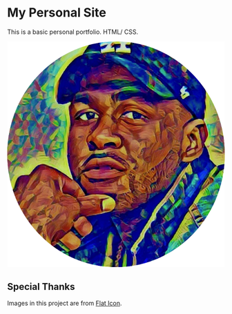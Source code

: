 # My Personal Site

This is a basic personal portfolio. HTML/ CSS.

![Yahshemi](Images/web-photo.png)


## Special Thanks

Images in this project are from  [Flat Icon](https://www.flaticon.com/).

